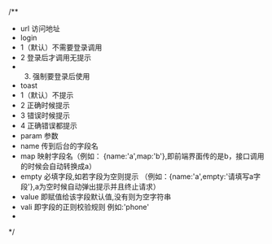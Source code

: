 /**
 * url 访问地址
 * login 
 *  1（默认）不需要登录调用
 *  2   登录后才调用无提示
 *  3. 强制要登录后使用
 * toast  
 *  1（默认）不提示
 *  2 正确时候提示
 *  3 错误时候提示
 *  4 正确错误都提示
 * param 参数
 *   name   传到后台的字段名
 *   map    映射字段名（例如： {name:'a',map:'b'},即前端界面传的是b，接口调用的时候会自动转换成a）
 *   empty  必填字段,如若字段为空则提示  （例如：{name:'a',empty:'请填写a字段'},a为空时候自动弹出提示并且终止请求）
 *   value  即赋值给该字段默认值,没有则为空字符串
 *   vali   即字段的正则校验规则  例如:'phone'
 *   
 */
